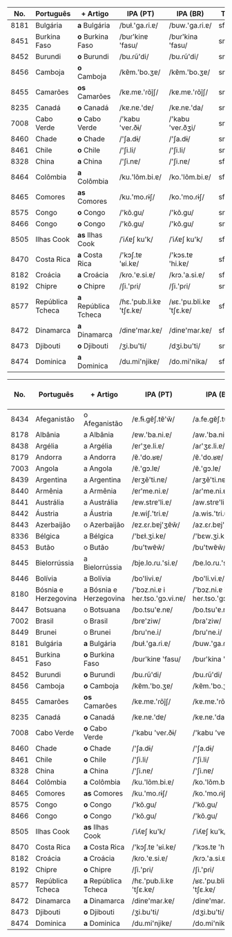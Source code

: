 

| No.  | Português      | + Artigo              | IPA (PT)               | IPA (BR)               | TP  | EN             | ES             | 
|------|----------------|-----------------------|------------------------|------------------------|-----|----------------|----------------|
| 8181 | Bulgária       | **a** Bulgária         | /buɫ.'ɡa.ɾi.ɐ/         | /buw.'ɡa.ɾi.ɐ/         | sf  | Bulgaria       | Bulgaria      |
| 8451 | Burkina Faso   | **o** Burkina Faso     | /buɾ'kinɐ 'fasu/       | /buɾ'kina 'fasu/       | sm  | Burkina Faso   | Burkina Faso  |
| 8452 | Burundi        | **o** Burundi          | /bu.ɾũ'di/             | /bu.ɾũ'di/             | sm  | Burundi        | Burundi       |
| 8456 | Camboja        | **o** Camboja          | /kɐ̃m.'bo.ʒɐ/          | /kɐ̃m.'bo.ʒɐ/          | sm  | Cambodia       | Camboya       |
| 8455 | Camarões       | **os** Camarões        | /kɐ.mɐ.'ɾõj̃ʃ/         | /kɐ.mɐ.'ɾõj̃ʃ/         | smp | Cameroon       | Camerún       |
| 8235 | Canadá         | **o** Canadá           | /kɐ.nɐ.'dɐ/            | /kɐ.nɐ.'da/            | sm  | Canada         | Canadá        |
| 7008 | Cabo Verde     | **o** Cabo Verde       | /'kabu 'veɾ.ðɨ/        | /'kabu 'veɾ.ðʒi/       | sm  | Cape Verde     | Cabo Verde    |
| 8460 | Chade          | **o** Chade            | /'ʃa.dɨ/               | /'ʃa.dɨ/               | sm  | Chad           | Chad          |
| 8461 | Chile          | **o** Chile            | /'ʃi.li/               | /'ʃi.li/               | sm  | Chile          | Chile         |
| 8328 | China          | **a** China            | /'ʃi.nɐ/               | /'ʃi.nɐ/               | sf  | China          | China         |
| 8464 | Colômbia       | **a** Colômbia         | /ku.'lõm.bi.ɐ/         | /ko.'lõm.bi.ɐ/         | sf  | Colombia       | Colombia      |
| 8465 | Comores        | **as** Comores         | /ku.'mo.ɾɨʃ/           | /ko.'mo.ɾɨʃ/           | sfp | Comoros        | Comoras       |
| 8575 | Congo          | **o** Congo            | /'kõ.ɡu/               | /'kõ.ɡu/               | sm  | Congo          | Congo         |
| 8466 | Congo          | **o** Congo            | /'kõ.ɡu/               | /'kõ.ɡu/               | sm  | Congo          | Congo         |
| 8505 | Ilhas Cook     | **as** Ilhas Cook      | /ˈiʎɐʃ ku'k/          | /ˈiʎɐʃ ku'k/          | sfp | Cook Islands   | Islas Cook    |
| 8470 | Costa Rica     | **a** Costa Rica       | /'kɔʃ.tɐ 'ʁi.kɐ/       | /'kɔs.tɐ 'hi.kɐ/       | sf  | Costa Rica     | Costa Rica    |
| 8182 | Croácia        | **a** Croácia          | /kɾo.'ɐ.si.ɐ/          | /kɾɔ.'a.si.ɐ/          | sf  | Croatia        | Croacia       |
| 8192 | Chipre         | **o** Chipre           | /ʃi.'pɾi/              | /ʃi.'pɾi/              | sm  | Cyprus         | Chipre        |
| 8577 | República Tcheca | **a** República Tcheca | /ɦɛ.'pub.li.kɐ 'tʃɛ.kɐ/ | /ʁɛ.'pu.bli.kɐ 'tʃɛ.kɐ/ | sf | Czech Republic | República Checa |
| 8472 | Dinamarca      | **a** Dinamarca        | /dinɐ'maɾ.kɐ/          | /dinɐ'maɾ.kɐ/          | sf  | Denmark        | Dinamarca     |
| 8473 | Djibouti       | **o** Djibouti         | /ʒi.bu'ti/             | /dʒi.bu'ti/            | sm  | Djibouti       | Yibuti       |
| 8474 | Dominica       | **a** Dominica         | /du.mi'njikɐ/          | /do.mi'nika/           | sf  | Dominica       | Dominica      |

| No. | Português | + Artigo | IPA (PT) | IPA (BR) | Tipo de Palavra | EN | ES |
|-----|-----------|----------|----------|----------|-----------------|----|----|
| 8434 | Afeganistão | o Afeganistão | /ɐ.fɨ.ɡɐ̃ʃ.tɐ̃'w̃/ | /a.fe.ɡɐ̃ʃ.tɐ̃'w̃/ | sm | Afghanistan | Afganistán |
| 8178 | Albânia | a Albânia | /ɐw.'ba.ni.ɐ/ | /aw.'ba.ni.ɐ/ | sf | Albania | Albania |
| 8438 | Argélia | a Argélia | /ɐɾ'ʒe.li.ɐ/ | /aɾ'ʒɛ.li.ɐ/ | sf | Algeria | Argelia |
| 8179 | Andorra | a Andorra | /ɐ̃.'do.ʁɐ/ | /ɐ̃.'do.ʁɐ/ | sf | Andorra | Andorra |
| 7003 | Angola | a Angola | /ɐ̃.'ɡɔ.lɐ/ | /ɐ̃.'ɡɔ.lɐ/ | sf | Angola | Angola |
| 8439 | Argentina | a Argentina | /ɐɾʒẽ'ti.nɐ/ | /arʒẽ'ti.nɐ/ | sf | Argentina | Argentina |
| 8440 | Armênia | a Armênia | /ɐɾ'me.ni.ɐ/ | /aɾ'me.ni.ɐ/ | sf | Armenia | Armenia |
| 8441 | Austrália | a Austrália | /ɐw.stɾɐ'li.ɐ/ | /aw.stɾɐ'li.ɐ/ | sf | Australia | Australia |
| 8442 | Áustria | a Áustria | /ɐ.wiʃ.'tɾi.ɐ/ | /a.wis.'tɾi.ɐ/ | sf | Austria | Austria |
| 8443 | Azerbaijão | o Azerbaijão | /ɐz.ɛɾ.bɐj'ʒɐ̃w̃/ | /az.ɛɾ.bɐj'ʒɐ̃w̃/ | sm | Azerbaijan | Azerbaiyán |
| 8336 | Bélgica | a Bélgica | /'bɛɫ.ʒi.kɐ/ | /'bɛw.ʒi.kɐ/ | sf | Belgium | Bélgica |
| 8453 | Butão | o Butão | /bu'twɐ̃w̃/ | /bu'twɐ̃w̃/ | sm | Bhutan | Bután |
| 8445 | Bielorrússia | a Bielorrússia | /bje.lo.ɾu.'si.ɐ/ | /be.lo.ɾu.'si.ɐ/ | sf | Belarus | Bielorrusia |
| 8446 | Bolívia | a Bolívia | /bo'livi.ɐ/ | /bo'li.vi.ɐ/ | sf | Bolivia | Bolivia |
| 8180 | Bósnia e Herzegovina | a Bósnia e Herzegovina | /'bɔz.ni.ɐ i heɾ.tso.'ɡɔ.vi.nɐ/ | /'bɔz.ni.ɐ i heɾ.tso.'ɡɔ.vi.nɐ/ | sf | Bosnia and Herzegovina | Bosnia y Herzegovina |
| 8447 | Botsuana | o Botsuana | /bo.tsu'ɐ.nɐ/ | /bo.tsu'ɐ.nɐ/ | sm | Botswana | Botsuana |
| 7002 | Brasil | o Brasil | /bɾɐ'ziw/ | /bɾa'ziw/ | sm | Brazil | Brasil |
| 8449 | Brunei | o Brunei | /bɾu'ne.i/ | /bɾu'ne.i/ | sm | Brunei | Brunéi |
| 8181 | Bulgária       | **a** Bulgária         | /buɫ.'ɡa.ɾi.ɐ/         | /buw.'ɡa.ɾi.ɐ/         | sf  | Bulgaria       | Bulgaria      |
| 8451 | Burkina Faso   | **o** Burkina Faso     | /buɾ'kinɐ 'fasu/       | /buɾ'kina 'fasu/       | sm  | Burkina Faso   | Burkina Faso  |
| 8452 | Burundi        | **o** Burundi          | /bu.ɾũ'di/             | /bu.ɾũ'di/             | sm  | Burundi        | Burundi       |
| 8456 | Camboja        | **o** Camboja          | /kɐ̃m.'bo.ʒɐ/          | /kɐ̃m.'bo.ʒɐ/          | sm  | Cambodia       | Camboya       |
| 8455 | Camarões       | **os** Camarões        | /kɐ.mɐ.'ɾõj̃ʃ/         | /kɐ.mɐ.'ɾõj̃ʃ/         | smp | Cameroon       | Camerún       |
| 8235 | Canadá         | **o** Canadá           | /kɐ.nɐ.'dɐ/            | /kɐ.nɐ.'da/            | sm  | Canada         | Canadá        |
| 7008 | Cabo Verde     | **o** Cabo Verde       | /'kabu 'veɾ.ðɨ/        | /'kabu 'veɾ.ðʒi/       | sm  | Cape Verde     | Cabo Verde    |
| 8460 | Chade          | **o** Chade            | /'ʃa.dɨ/               | /'ʃa.dɨ/               | sm  | Chad           | Chad          |
| 8461 | Chile          | **o** Chile            | /'ʃi.li/               | /'ʃi.li/               | sm  | Chile          | Chile         |
| 8328 | China          | **a** China            | /'ʃi.nɐ/               | /'ʃi.nɐ/               | sf  | China          | China         |
| 8464 | Colômbia       | **a** Colômbia         | /ku.'lõm.bi.ɐ/         | /ko.'lõm.bi.ɐ/         | sf  | Colombia       | Colombia      |
| 8465 | Comores        | **as** Comores         | /ku.'mo.ɾɨʃ/           | /ko.'mo.ɾɨʃ/           | sfp | Comoros        | Comoras       |
| 8575 | Congo          | **o** Congo            | /'kõ.ɡu/               | /'kõ.ɡu/               | sm  | Congo          | Congo         |
| 8466 | Congo          | **o** Congo            | /'kõ.ɡu/               | /'kõ.ɡu/               | sm  | Congo          | Congo         |
| 8505 | Ilhas Cook     | **as** Ilhas Cook      | /ˈiʎɐʃ ku'k/          | /ˈiʎɐʃ ku'k/          | sfp | Cook Islands   | Islas Cook    |
| 8470 | Costa Rica     | **a** Costa Rica       | /'kɔʃ.tɐ 'ʁi.kɐ/       | /'kɔs.tɐ 'hi.kɐ/       | sf  | Costa Rica     | Costa Rica    |
| 8182 | Croácia        | **a** Croácia          | /kɾo.'ɐ.si.ɐ/          | /kɾɔ.'a.si.ɐ/          | sf  | Croatia        | Croacia       |
| 8192 | Chipre         | **o** Chipre           | /ʃi.'pɾi/              | /ʃi.'pɾi/              | sm  | Cyprus         | Chipre        |
| 8577 | República Tcheca | **a** República Tcheca | /ɦɛ.'pub.li.kɐ 'tʃɛ.kɐ/ | /ʁɛ.'pu.bli.kɐ 'tʃɛ.kɐ/ | sf | Czech Republic | República Checa |
| 8472 | Dinamarca      | **a** Dinamarca        | /dinɐ'maɾ.kɐ/          | /dinɐ'maɾ.kɐ/          | sf  | Denmark        | Dinamarca     |
| 8473 | Djibouti       | **o** Djibouti         | /ʒi.bu'ti/             | /dʒi.bu'ti/            | sm  | Djibouti       | Yibuti       |
| 8474 | Dominica       | **a** Dominica         | /du.mi'njikɐ/          | /do.mi'nika/           | sf  | Dominica       | Dominica      |
